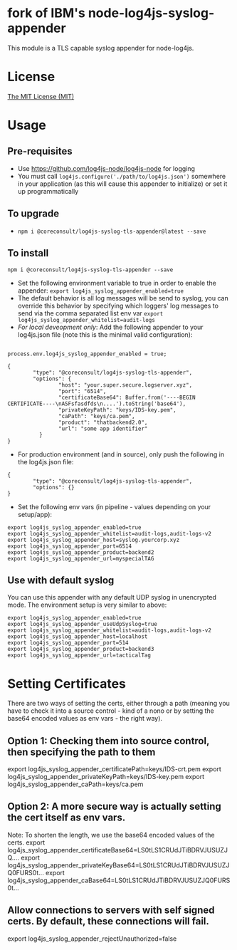 # fork of IBM's node-log4js-syslog-appender

This module is a TLS capable syslog appender for node-log4js.

# License

[The MIT License (MIT)](LICENSE.txt)

# Usage

## Pre-requisites
- Use https://github.com/log4js-node/log4js-node for logging
- You must call `log4js.configure('./path/to/log4js.json')` somewhere in your application (as this will cause this appender to initialize) or set it up programmatically

## To upgrade
- `npm i @coreconsult/log4js-syslog-tls-appender@latest --save`

## To install
`npm i @coreconsult/log4js-syslog-tls-appender --save`
- Set the following environment variable to true in order to enable the appender: `export log4js_syslog_appender_enabled=true`
- The default behavior is all log messages will be send to syslog, you can override this behavior by
specifying which loggers' log messages to send via the comma separated list env var `export log4js_syslog_appender_whitelist=audit-logs`
- *For local deveopment only*: Add the following appender to your log4js.json file (note this is the minimal valid configuration):
```

process.env.log4js_syslog_appender_enabled = true;

{
        "type": "@coreconsult/log4js-syslog-tls-appender",
        "options": {
                "host": "your.super.secure.logserver.xyz",
                "port": "6514",
                "certificateBase64": Buffer.from('----BEGIN CERTIFICATE----\nASFsfasdfds\n....').toString('base64'),
                "privateKeyPath": "keys/IDS-key.pem",
                "caPath": "keys/ca.pem",
                "product": "thatbackend2.0",
                "url": "some app identifier"
          }
}
```
- For production environment (and in source), only push the following in the log4js.json file:
```
{
        "type": "@coreconsult/log4js-syslog-tls-appender",
        "options": {}
}
```
- Set the following env vars (in pipeline - values depending on your setup/app):
```
export log4js_syslog_appender_enabled=true
export log4js_syslog_appender_whitelist=audit-logs,audit-logs-v2
export log4js_syslog_appender_host=syslog.yourcorp.xyz
export log4js_syslog_appender_port=6514
export log4js_syslog_appender_product=backend2
export log4js_syslog_appender_url=myspecialTAG
```

## Use with default syslog

You can use this appender with any default UDP syslog in unencrypted mode.  The environment setup is very similar to above:

```
export log4js_syslog_appender_enabled=true
export log4js_syslog_appender_useUdpSyslog=true
export log4js_syslog_appender_whitelist=audit-logs,audit-logs-v2
export log4js_syslog_appender_host=localhost
export log4js_syslog_appender_port=514
export log4js_syslog_appender_product=backend3
export log4js_syslog_appender_url=tacticalTag
```


# Setting Certificates
There are two ways of setting the certs, either through a path (meaning you have to check it into a source control - kind of a nono or by setting the base64 encoded values as env vars - the right way).

## Option 1: Checking them into source control, then specifying the path to them
export log4js_syslog_appender_certificatePath=keys/IDS-crt.pem
export log4js_syslog_appender_privateKeyPath=keys/IDS-key.pem
export log4js_syslog_appender_caPath=keys/ca.pem

## Option 2: A more secure way is actually setting the cert itself as env vars.
Note: To shorten the length, we use the base64 encoded values of the certs.
export log4js_syslog_appender_certificateBase64=LS0tLS1CRUdJTiBDRVJUSUZJQ....
export log4js_syslog_appender_privateKeyBase64=LS0tLS1CRUdJTiBDRVJUSUZJQ0FURS0t...
export log4js_syslog_appender_caBase64=LS0tLS1CRUdJTiBDRVJUSUZJQ0FURS0t...

## Allow connections to servers with self signed certs.  By default, these connections will fail.
export log4js_syslog_appender_rejectUnauthorized=false
```
